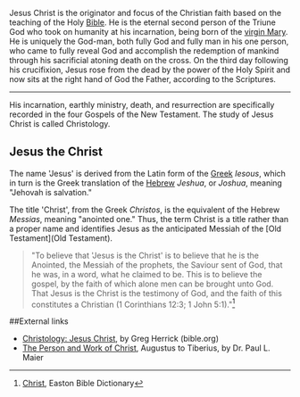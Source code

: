 Jesus Christ is the originator and focus of the Christian faith based on the
teaching of the Holy [Bible](Bible). He is the eternal second person of the
Triune God who took on humanity at his incarnation, being born of the [virgin
Mary](Virgin_birth_of_Jesus). He is uniquely the God-man, both fully God and
fully man in his one person, who came to fully reveal God and accomplish the
redemption of mankind through his sacrificial atoning death on the cross. On the
third day following his crucifixion, Jesus rose from the dead by the power of
the Holy Spirit and now sits at the right hand of God the Father, according to
the Scriptures.


---

His incarnation, earthly ministry, death, and resurrection are specifically
recorded in the four Gospels of the New Testament. The study of Jesus Christ is
called Christology.

## Jesus the Christ
The name 'Jesus' is derived from the Latin form of the [Greek](Greek) _Iesous_,
which in turn is the Greek translation of the [Hebrew](Hebrew) _Jeshua_, or
_Joshua_, meaning "Jehovah is salvation." 

The title 'Christ', from the Greek _Christos_, is the equivalent of the Hebrew
_Messias_, meaning "anointed one." Thus, the term Christ is a title rather than
a proper name and identifies Jesus as the anticipated Messiah of the [Old
Testament](Old Testament).

> "To believe that 'Jesus is the Christ' is to believe that he is the Anointed,
the Messiah of the prophets, the Saviour sent of God, that he was, in a word,
what he claimed to be. This is to believe the gospel, by the faith of which
alone men can be brought unto God. That Jesus is the Christ is the testimony of
God, and the faith of this constitutes a Christian (1 Corinthians 12:3; 1 John
5:1)."[^1]

[^1]: [Christ](http://eastonsbibledictionary.com/c/christ.htm), Easton Bible
Dictionary

##External links
* [Christology: Jesus Christ](http://www.bible.org/page.asp?page_id=726), by Greg Herrick (bible.org)
* [The Person and Work of Christ](http://www.mtio.com/articles/bissar49.htm), Augustus to Tiberius, by Dr. Paul L. Maier